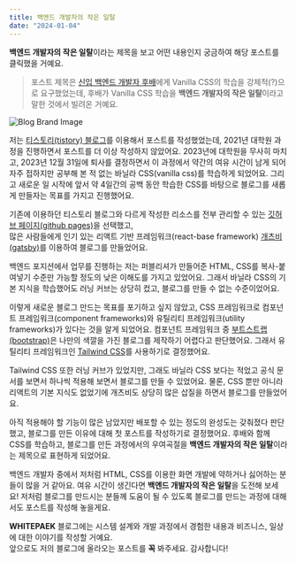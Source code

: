 ```yaml
---
title: 백엔드 개발자의 작은 일탈
date: "2024-01-04"
---
```


**백엔드 개발자의 작은 일탈**이라는 제목을 보고 어떤 내용인지 궁금하여 해당 포스트를 클릭했을 거예요.   
> 포스트 제목은 [신입 백엔드 개발자 후배](https://github.com/eckrin/advanced-css)에게 Vanilla CSS의 학습을 강제적(?)으로 요구했었는데, 후배가 Vanilla CSS 학습을 **백엔드 개발자의 작은 일탈**이라고 말한 것에서 빌려온 거예요.   

![Blog Brand Image](./images/blog-brand-image.png)

저는 [티스토리(tistory) 블로그](https://whitepaek.tistory.com/)를 이용해서 포스트를 작성했었는데, 2021년 대학원 과정을 진행하면서 포스트를 더 이상 작성하지 않았어요.
2023년에 대학원을 무사히 마치고, 2023년 12월 31일에 퇴사를 결정하면서 이 과정에서 약간의 여유 시간이 남게 되어 자주 접하지만 공부해 본 적 없는 바닐라 CSS(vanilla css)를 학습하게 되었어요.
그리고 새로운 일 시작에 앞서 약 4일간의 공백 동안 학습한 CSS를 바탕으로 블로그를 새롭게 만들자는 목표를 가지고 진행했어요.

기존에 이용하던 티스토리 블로그와 다르게 작성한 리소스를 전부 관리할 수 있는 [깃허브 페이지(github pages)](https://docs.github.com/en/pages/quickstart)을 선택했고,   
많은 사람들에게 인기 있는 리액트 기반 프레임워크(react-base framework) [개츠비(gatsby)](https://www.gatsbyjs.com/)를 이용하여 블로그를 만들었어요.

백엔드 포지션에서 업무를 진행하는 저는 퍼블리셔가 만들어준 HTML, CSS를 복사-붙여넣기 수준만 가능할 정도의 낮은 이해도를 가지고 있었어요. 
그래서 바닐라 CSS의 기본 지식을 학습했어도 러닝 커브는 상당히 컸고, 블로그를 만들 수 없는 수준이었어요.

이렇게 새로운 블로그 만드는 목표를 포기하고 싶지 않았고, CSS 프레임워크로 컴포넌트 프레임워크(component frameworks)와 유틸리티 프레임워크(utility frameworks)가 있다는 것을 알게 되었어요.
컴포넌트 프레임워크 중 [부트스트랩(bootstrap)](https://getbootstrap.com/)은 나만의 색깔을 가진 블로그를 제작하기 어렵다고 판단했어요. 그래서 유틸리티 프레임워크인 [Tailwind CSS](https://tailwindcss.com/)를 사용하기로 결정했어요.

Tailwind CSS 또한 러닝 커브가 있었지만, 그래도 바닐라 CSS 보다는 적었고 공식 문서를 보면서 하나씩 적용해 보면서 블로그를 만들 수 있었어요.
물론, CSS 뿐만 아니라 리액트의 기본 지식도 없었기에 개츠비도 상당히 많은 삽질을 하면서 블로그를 만들었어요.

아직 적용해야 할 기능이 많은 남았지만 배포할 수 있는 정도의 완성도는 갖춰졌다 판단했고, 블로그를 만든 이유에 대해 첫 포스트를 작성하기로 결정했어요.
후배와 함께 CSS를 학습하고, 블로그를 만든 과정에서의 우여곡절을 **백엔드 개발자의 작은 일탈**이라는 제목으로 표현하게 되었어요.

백엔드 개발자 중에서 저처럼 HTML, CSS를 이용한 화면 개발에 약하거나 싫어하는 분들이 많을 거 같아요. 여유 시간이 생긴다면 **백엔드 개발자의 작은 일탈**을 도전해 보세요! 
저처럼 블로그를 만드시는 분들께 도움이 될 수 있도록 블로그를 만드는 과정에 대해서도 포스트를 작성해 놓을게요.

**WHITEPAEK** 블로그에는 시스템 설계와 개발 과정에서 경험한 내용과 비즈니스, 일상에 대한 이야기를 작성할 거예요.   
앞으로도 저의 블로그에 올라오는 포스트를 **꼭** 봐주세요. 감사합니다!